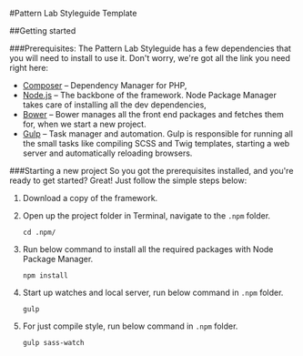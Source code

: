 #Pattern Lab  Styleguide Template

##Getting started

###Prerequisites:
The Pattern Lab  Styleguide has a few dependencies that you will need to install to use it. Don't worry, we're got all the link you need right here:

* [Composer](https://getcomposer.org/) – Dependency Manager for PHP,
* [Node.js](https://nodejs.org/en/) – The backbone of the framework. Node Package Manager takes care of installing all the dev dependencies,
* [Bower](http://bower.io/) – Bower manages all the front end packages and fetches them for, when we start a new project.
* [Gulp](http://gulpjs.com/) – Task manager and automation. Gulp is responsible for running all the small tasks like compiling SCSS and Twig templates, starting a web server and automatically reloading browsers.

###Starting a new project
So you got the prerequisites installed, and you're ready to get started? Great! Just follow the simple steps below:


1. Download a copy of the framework.

2. Open up the project folder in Terminal, navigate to the `.npm` folder.

    ```
    cd .npm/
    ```

3. Run below command to install all the required packages with Node Package Manager.

    ```
    npm install
    ```

4. Start up watches and local server, run below command in `.npm` folder.

    ```
    gulp
    ```

5. For just compile style, run below command in `.npm` folder.

    ```
    gulp sass-watch
    ```
